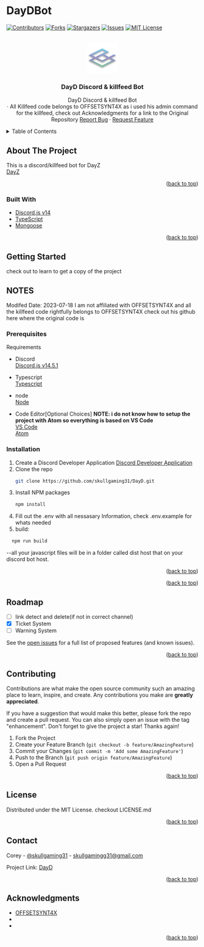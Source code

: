 # DayDBot
<div id="top"></div>
<!-- NOTEs: -->

<!-- PROJECT SHIELDS -->
<!--
*** I'm using markdown "reference style" links for readability.
*** Reference links are enclosed in brackets [ ] instead of parentheses ( ).
*** See the bottom of this document for the declaration of the reference variables
*** for contributors-url, forks-url, etc. This is an optional, concise syntax you may use.
*** https://www.markdownguide.org/basic-syntax/#reference-style-links
-->

<!-- 
https://discord.com/api/oauth2/authorize?client_id=899692688637558857&permissions=1505319185654&redirect_uri=https%3A%2F%2Fdiscord.events.stdlib.com%2Fdiscord%2Fauth%2F&response_type=code&scope=identify%20connections%20messages.read%20bot%20applications.commands%20guilds
Discord Bot Scopes
identify
bot
applications.commands
connections
messages.read
guilds
-->


[![Contributors][contributors-shield]][contributors-url]
[![Forks][forks-shield]][forks-url]
[![Stargazers][stars-shield]][stars-url]
[![Issues][issues-shield]][issues-url]
[![MIT License][license-shield]][license-url]

<!-- PROJECT LOGO -->
<br />
<div align="center">
  <a href="https://github.com/skullgaming31/DayD">
    <img src="./assets/images/logo.png" alt="Project Logo" width="80" height="80">
  </a>

<h3 align="center">DayD Discord & killfeed Bot</h3>

  <p align="center">
    DayD Discord & killfeed Bot<br>
    ·
    All Killfeed code belongs to OFFSETSYNT4X as i used his admin command for the killfeed, check out Acknowledgments for a link to the Original Repository
    <a href="https://github.com/skullgaming31/DayD/issues">Report Bug</a>
    ·
    <a href="https://github.com/skullgaming31/DayD/issues">Request Feature</a>
  </p>
</div>

<!-- TABLE OF CONTENTS -->
<details>
  <summary>Table of Contents</summary>
  <ol>
    <li>
      <a href="#about-the-project">About The Project</a>
      <ul>
        <li><a href="#built-with">Built With</a></li>
      </ul>
    </li>
    <li>
      <a href="#getting-started">Getting Started</a>
      <ul>
        <li><a href="#prerequisites">Prerequisites</a></li>
        <li><a href="#installation">Installation</a></li>
      </ul>
    </li>
    <!-- <li><a href="#usage">Usage</a></li> -->
    <li><a href="#roadmap">Roadmap</a></li>
    <li><a href="#contributing">Contributing</a></li>
    <li><a href="#license">License</a></li>
    <li><a href="#contact">Contact</a></li>
    <li><a href="#acknowledgments">Acknowledgments</a></li>
  </ol>
</details>

<!-- ABOUT THE PROJECT -->
## About The Project

<!-- [![Product Name Screen Shot][product-screenshot]](https://example.com) -->

This is a discord/killfeed bot for DayZ<br />
[DayZ](https://dayz.com)

<p align="right">(<a href="#top">back to top</a>)</p>

### Built With

* [Discord.js v14](https://discord.js.org/)
* [TypeScript](https://www.typescriptlang.org/)
* [Mongoose](https://mongodb.com)

<p align="right">(<a href="#top">back to top</a>)</p>

<!-- GETTING STARTED -->
## Getting Started
check out <a href="#setup"></a> to learn to get a copy of the project


## NOTES
Modifed Date: 2023-07-18
I am not affiliated with OFFSETSYNT4X and all the killfeed code rightfully belongs to OFFSETSYNT4X
check out his github here where the original code is

### Prerequisites

Requirements
* Discord<br />
  [Discord.js v14.5.1](https://discord.js.org/)

* Typescript<br />
  [Typescript](https://www.typescriptlang.org/)
 
* node<br />
  [Node](https://nodejs.org)
  
* Code Editor[Optional Choices] <b>NOTE: i do not know how to setup the project with Atom so everything is based on VS Code</b><br />
  [VS Code](https://code.visualstudio.com)<br />
  [Atom](https://atom.io)<br />

### Installation<a id="setup">

1. Create a Discord Developer Application [Discord Developer Application](https://discord.com/developers/applications)
2. Clone the repo
   ```sh
   git clone https://github.com/skullgaming31/DayD.git
   ```
3. Install NPM packages
   ```sh
   npm install
   ```
4. Fill out the .env with all nessasary Information, check .env.example for whats needed
5. build:
  ```sh
    npm run build
  ```
  --all your javascript files will be in a folder called dist host that on your discord bot host.

<p align="right">(<a href="#top">back to top</a>)</p>

<!-- USAGE EXAMPLES -->
<!-- ## Usage -->

<p align="right">(<a href="#top">back to top</a>)</p>

<!-- ROADMAP -->
## Roadmap


* [ ] link detect and delete(if not in correct channel)
* [x] Ticket System
* [ ] Warning System

See the [open issues](https://github.com/skullgaming31/DayD/issues) for a full list of proposed features (and known issues).

<p align="right">(<a href="#top">back to top</a>)</p>

<!-- CONTRIBUTING -->
## Contributing

Contributions are what make the open source community such an amazing place to learn, inspire, and create. Any contributions you make are **greatly appreciated**.

If you have a suggestion that would make this better, please fork the repo and create a pull request. You can also simply open an issue with the tag "enhancement".
Don't forget to give the project a star! Thanks again!

1. Fork the Project
2. Create your Feature Branch (`git checkout -b feature/AmazingFeature`)
3. Commit your Changes (`git commit -m 'Add some AmazingFeature'`)
4. Push to the Branch (`git push origin feature/AmazingFeature`)
5. Open a Pull Request

<p align="right">(<a href="#top">back to top</a>)</p>

<!-- LICENSE -->
## License

Distributed under the MIT License. checkout LICENSE.md

<p align="right">(<a href="#top">back to top</a>)</p>

<!-- CONTACT -->
## Contact

Corey - [@skullgaming31](https://twitter.com/canadiendragon) - skullgamingg31@gmail.com

Project Link: [DayD](https://github.com/skullgaming31/DayD)

<p align="right">(<a href="#top">back to top</a>)</p>

<!-- ACKNOWLEDGMENTS -->
## Acknowledgments

* [OFFSETSYNT4X](https://github.com/OFFSETSYNT4X/KILLFEED-DIY-TUTORIAL-2.0)
* []()
* []()

<p align="right">(<a href="#top">back to top</a>)</p>

<!-- MARKDOWN LINKS & IMAGES -->
<!-- https://www.markdownguide.org/basic-syntax/#reference-style-links -->
[contributors-shield]: https://img.shields.io/github/contributors/SkullGaming31/DayD.svg?style=for-the-badge
[contributors-url]: https://github.com/SkullGaming31/DayD/graphs/contributors
[forks-shield]: https://img.shields.io/github/forks/SkullGaming31/DayD.svg?style=for-the-badge
[forks-url]: https://github.com/SkullGaming31/DayD/network/members
[stars-shield]: https://img.shields.io/github/stars/SkullGaming31/DayD.svg?style=for-the-badge
[stars-url]: https://github.com/SkullGaming31/DayD/stargazers
[issues-shield]: https://img.shields.io/github/issues/SkullGaming31/DayD.svg?style=for-the-badge
[issues-url]: https://github.com/SkullGaming31/DayD/issues
[license-shield]: https://img.shields.io/github/license/SkullGaming31/DayD.svg?style=for-the-badge
[license-url]: https://github.com/SkullGaming31/DayD/blob/main/LICENSE
[product-screenshot]: images/screenshot.png
